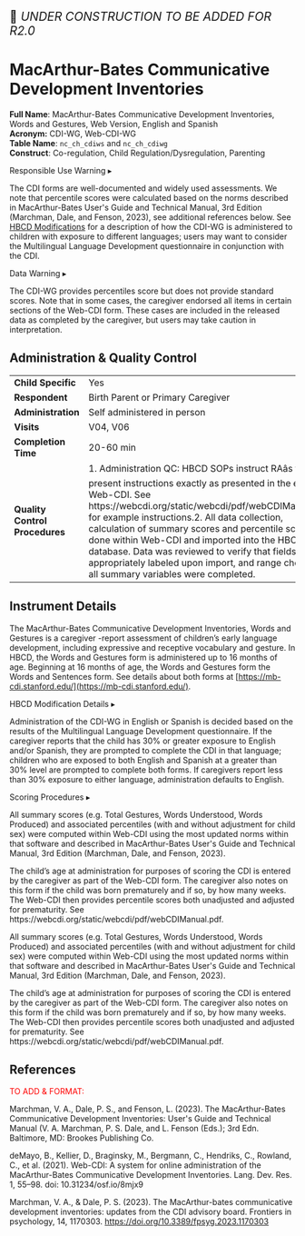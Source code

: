 <p style="font-size: 1.5em;">🚧 <i>UNDER CONSTRUCTION TO BE ADDED FOR R2.0</i></p>

# MacArthur-Bates Communicative Development Inventories

**Full Name**: MacArthur-Bates Communicative Development Inventories, Words and Gestures, Web Version, English and Spanish       
**Acronym:** CDI-WG, Web-CDI-WG           
**Table Name**: `nc_ch_cdiws` and `nc_ch_cdiwg`             
**Construct**: Co-regulation, Child Regulation/Dysregulation, Parenting

<div id="alert" class="alert-banner" onclick="toggleCollapse(this)">
  <span class="emoji"><i class="fas fa-exclamation-triangle"></i></span>
  <span class="text-with-link">
  <span class="text">Responsible Use Warning</span>
  <a class="anchor-link" href="#alert" title="Copy link">
  <i class="fa-solid fa-link"></i>
  </a>
  </span>
  <span class="arrow">▸</span>
</div>
<div class="alert-collapsible-content">
<p>The CDI forms are well-documented and widely used assessments. We note that percentile scores were calculated based on the norms described in MacArthur-Bates User's Guide and Technical Manual, 3rd Edition (Marchman, Dale, and Fenson, 2023), see additional references below. See <a href="#hbcd-mod">HBCD Modifications</a> for a description of how the CDI-WG is administered to children with exposure to different languages; users may want to consider the Multilingual Language Development questionnaire in conjunction with the CDI.</p>
</div>

<div id="warning" class="warning-banner" onclick="toggleCollapse(this)">
  <span class="emoji"><i class="fas fa-exclamation-triangle"></i></span>
  <span class="text-with-link">
  <span class="text">Data Warning</span>
  <a class="anchor-link" href="#warning" title="Copy link">
  <i class="fa-solid fa-link"></i>
  </a>
  </span>
  <span class="arrow">▸</span>
</div>
<div class="warning-collapsible-content">
<p>The CDI-WG provides percentiles score but does not provide standard scores. Note that in some cases, the caregiver endorsed all items in certain sections of the Web-CDI form. These cases are included in the released data as completed by the caregiver, but users may take caution in interpretation.</p> 
</div>

## Administration & Quality Control

<table class="table-no-vertical-lines" style="width: 100%; border-collapse: collapse; table-layout: fixed;">
<tbody>
<tr><td><b>Child Specific</b></td>
<td>Yes </td></tr>
<tr><td><b>Respondent</b></td>
<td>Birth Parent or Primary Caregiver</td></tr>
<tr><td><b>Administration</b></td>
<td style="word-wrap: break-word; white-space: normal;">Self administered in person</td></tr>
<tr><td><b>Visits</b></td>
<td>V04, V06</td></tr>
<tr><td><b>Completion Time</b></td>
<td>20-60 min</td></tr>
<tr><td><b>Quality Control Procedures</b></td>
<td style="word-wrap: break-word; white-space: normal;">1. Administration QC: HBCD SOPs instruct RAâs to present instructions exactly as presented in the existing Web-CDI.  See https://webcdi.org/static/webcdi/pdf/webCDIManual.pdf for example instructions.2. All data collection, calculation of summary scores and percentile scores is done within Web-CDI and imported into the HBCD database.  Data was reviewed to verify that fields are appropriately labeled upon import, and range checks of all summary variables were completed.</td></tr>      
</tbody>
</table>

## Instrument Details

The MacArthur-Bates Communicative Development Inventories, Words and Gestures is a caregiver -report assessment of children’s early language development, including expressive and receptive vocabulary and gesture. In HBCD, the Words and Gestures form is administered up to 16 months of age.  Beginning at 16 months of age, the Words and Gestures form the Words and Sentences form. See details about both forms at [https://mb-cdi.stanford.edu/](https://mb-cdi.stanford.edu/).


<div id="hbcd-mod" class="table-banner" onclick="toggleCollapse(this)">
  <span class="emoji"><i class="fa fa-gear"></i></span>
  <span class="text-with-link">
  <span class="text">HBCD Modification Details</span>
  <a class="anchor-link" href="#hbcd-mod" title="Copy link">
  <i class="fa-solid fa-link"></i>
  </a>
  </span>
  <span class="arrow">▸</span>
</div>
<div class="collapsible-content">
<p>Administration of the CDI-WG in English or Spanish is decided based on the results of the Multilingual Language Development questionnaire. If the caregiver reports that the child has 30% or greater exposure to English and/or Spanish, they are prompted to complete the CDI in that language; children who are exposed to both English and Spanish at a greater than 30% level are prompted to complete both forms. If caregivers report less than 30% exposure to either language, administration defaults to English.</p> 
</div>

<div id="scoring" class="table-banner" onclick="toggleCollapse(this)">
  <span class="emoji"><i class="fa fa-calculator"></i></span>
  <span class="text-with-link">
  <span class="text">Scoring Procedures</span>
  <a class="anchor-link" href="#scoring" title="Copy link">
  <i class="fa-solid fa-link"></i>
  </a>
  </span>
  <span class="arrow">▸</span>
</div>
<div class="collapsible-content">
<p>All summary scores (e.g. Total Gestures, Words Understood, Words Produced) and associated percentiles (with and without adjustment for child sex) were computed within Web-CDI using the most updated norms within that software and described in MacArthur-Bates User's Guide and Technical Manual, 3rd Edition (Marchman, Dale, and Fenson, 2023).</p>  
<p>The child’s age at administration for purposes of scoring the CDI is entered by the caregiver as part of the Web-CDI form. The caregiver also notes on this form if the child was born prematurely and if so, by how many weeks. The Web-CDI then provides percentile scores both unadjusted and adjusted for prematurity. See https://webcdi.org/static/webcdi/pdf/webCDIManual.pdf.</p>
<p>All summary scores (e.g. Total Gestures, Words Understood, Words Produced) and associated percentiles (with and without adjustment for child sex) were computed within Web-CDI using the most updated norms within that software and described in MacArthur-Bates User's Guide and Technical Manual, 3rd Edition (Marchman, Dale, and Fenson, 2023).</p>  
<p>The child’s age at administration for purposes of scoring the CDI is entered by the caregiver as part of the Web-CDI form.  The caregiver also notes on this form if the child was born prematurely and if so, by how many weeks.  The Web-CDI then provides percentile scores both unadjusted and adjusted for prematurity. See https://webcdi.org/static/webcdi/pdf/webCDIManual.pdf.</p>
</div>

## References

<div class="references"> 
<p><a href=""></a></p>  
</div>

<p style="color: red;">TO ADD & FORMAT:<br></p>

Marchman, V. A., Dale, P. S., and Fenson, L. (2023). The MacArthur-Bates Communicative Development Inventories: User's Guide and Technical Manual (V. A. Marchman, P. S. Dale, and L. Fenson (Eds.); 3rd Edn. Baltimore, MD: Brookes Publishing Co.

deMayo, B., Kellier, D., Braginsky, M., Bergmann, C., Hendriks, C., Rowland, C., et al. (2021). Web-CDI: A system for online administration of the MacArthur-Bates Communicative Development Inventories. Lang. Dev. Res. 1, 55–98. doi: 10.31234/osf.io/8mjx9

Marchman, V. A., & Dale, P. S. (2023). The MacArthur-bates communicative development inventories: updates from the CDI advisory board. Frontiers in psychology, 14, 1170303. https://doi.org/10.3389/fpsyg.2023.1170303



<br>

